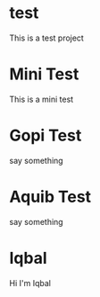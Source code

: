# test
This is a test project

# Mini Test 

This is a mini test


# Gopi Test
say something

# Aquib Test
say something

# Iqbal
Hi I'm Iqbal
